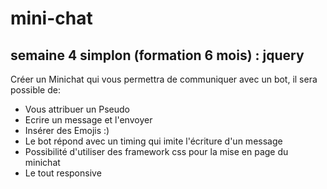# mini-chat
## semaine 4 simplon (formation 6 mois) : jquery

Créer un Minichat qui vous permettra de communiquer avec un bot, il sera possible de:
- Vous attribuer un Pseudo
- Ecrire un message et l'envoyer
- Insérer des Emojis :)
- Le bot répond avec un timing qui imite l'écriture d'un message
- Possibilité d'utiliser des framework css pour la mise en page du minichat
- Le tout responsive
